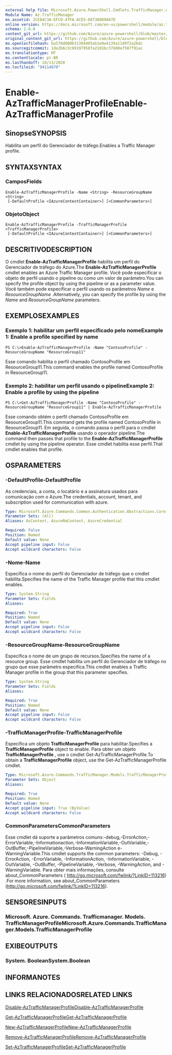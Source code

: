 ```yaml
---
external help file: Microsoft.Azure.PowerShell.Cmdlets.TrafficManager.dll-Help.xml
Module Name: Az.TrafficManager
ms.assetid: 2CE84C3A-EFC0-47FA-ACE5-687380D90A7D
online version: https://docs.microsoft.com/en-us/powershell/module/az.trafficmanager/enable-aztrafficmanagerprofile
schema: 2.0.0
content_git_url: https://github.com/Azure/azure-powershell/blob/master/src/TrafficManager/TrafficManager/help/Enable-AzTrafficManagerProfile.md
original_content_git_url: https://github.com/Azure/azure-powershell/blob/master/src/TrafficManager/TrafficManager/help/Enable-AzTrafficManagerProfile.md
ms.openlocfilehash: ba578d800631304405ab1e0a4139a11d9f2a26dc
ms.sourcegitcommit: 1de2b6c3c99197958fa2101bc37680e7507f91ac
ms.translationtype: MT
ms.contentlocale: pt-BR
ms.lasthandoff: 10/13/2020
ms.locfileid: "94114670"
---
```

# <span data-ttu-id="e4cf9-101">Enable-AzTrafficManagerProfile</span><span class="sxs-lookup"><span data-stu-id="e4cf9-101">Enable-AzTrafficManagerProfile</span></span>

## <span data-ttu-id="e4cf9-102">Sinopse</span><span class="sxs-lookup"><span data-stu-id="e4cf9-102">SYNOPSIS</span></span>
<span data-ttu-id="e4cf9-103">Habilita um perfil do Gerenciador de tráfego.</span><span class="sxs-lookup"><span data-stu-id="e4cf9-103">Enables a Traffic Manager profile.</span></span>

## <span data-ttu-id="e4cf9-104">SYNTAX</span><span class="sxs-lookup"><span data-stu-id="e4cf9-104">SYNTAX</span></span>

### <span data-ttu-id="e4cf9-105">Campos</span><span class="sxs-lookup"><span data-stu-id="e4cf9-105">Fields</span></span>
```
Enable-AzTrafficManagerProfile -Name <String> -ResourceGroupName <String>
 [-DefaultProfile <IAzureContextContainer>] [<CommonParameters>]
```

### <span data-ttu-id="e4cf9-106">Objeto</span><span class="sxs-lookup"><span data-stu-id="e4cf9-106">Object</span></span>
```
Enable-AzTrafficManagerProfile -TrafficManagerProfile <TrafficManagerProfile>
 [-DefaultProfile <IAzureContextContainer>] [<CommonParameters>]
```

## <span data-ttu-id="e4cf9-107">DESCRITIVO</span><span class="sxs-lookup"><span data-stu-id="e4cf9-107">DESCRIPTION</span></span>
<span data-ttu-id="e4cf9-108">O cmdlet **Enable-AzTrafficManagerProfile** habilita um perfil do Gerenciador de tráfego do Azure.</span><span class="sxs-lookup"><span data-stu-id="e4cf9-108">The **Enable-AzTrafficManagerProfile** cmdlet enables an Azure Traffic Manager profile.</span></span>
<span data-ttu-id="e4cf9-109">Você pode especificar o objeto de perfil usando o pipeline ou como um valor de parâmetro.</span><span class="sxs-lookup"><span data-stu-id="e4cf9-109">You can specify the profile object by using the pipeline or as a parameter value.</span></span>
<span data-ttu-id="e4cf9-110">Você também pode especificar o perfil usando os parâmetros *Name* e *ResourceGroupName* .</span><span class="sxs-lookup"><span data-stu-id="e4cf9-110">Alternatively, you can specify the profile by using the *Name* and *ResourceGroupName* parameters.</span></span>

## <span data-ttu-id="e4cf9-111">EXEMPLOS</span><span class="sxs-lookup"><span data-stu-id="e4cf9-111">EXAMPLES</span></span>

### <span data-ttu-id="e4cf9-112">Exemplo 1: habilitar um perfil especificado pelo nome</span><span class="sxs-lookup"><span data-stu-id="e4cf9-112">Example 1: Enable a profile specified by name</span></span>
```
PS C:\>Enable-AzTrafficManagerProfile -Name "ContosoProfile" -ResourceGroupName "ResourceGroup11"
```

<span data-ttu-id="e4cf9-113">Esse comando habilita o perfil chamado ContosoProfile em ResourceGroup11.</span><span class="sxs-lookup"><span data-stu-id="e4cf9-113">This command enables the profile named ContosoProfile in ResourceGroup11.</span></span>

### <span data-ttu-id="e4cf9-114">Exemplo 2: habilitar um perfil usando o pipeline</span><span class="sxs-lookup"><span data-stu-id="e4cf9-114">Example 2: Enable a profile by using the pipeline</span></span>
```
PS C:\>Get-AzTrafficManagerProfile -Name "ContosoProfile" -ResourceGroupName "ResourceGroup11" | Enable-AzTrafficManagerProfile
```

<span data-ttu-id="e4cf9-115">Esse comando obtém o perfil chamado ContosoProfile em ResourceGroup11.</span><span class="sxs-lookup"><span data-stu-id="e4cf9-115">This command gets the profile named ContosoProfile in ResourceGroup11.</span></span>
<span data-ttu-id="e4cf9-116">Em seguida, o comando passa o perfil para o cmdlet **Enable-AzTrafficManagerProfile** usando o operador pipeline.</span><span class="sxs-lookup"><span data-stu-id="e4cf9-116">The command then passes that profile to the **Enable-AzTrafficManagerProfile** cmdlet by using the pipeline operator.</span></span>
<span data-ttu-id="e4cf9-117">Esse cmdlet habilita esse perfil.</span><span class="sxs-lookup"><span data-stu-id="e4cf9-117">That cmdlet enables that profile.</span></span>

## <span data-ttu-id="e4cf9-118">OS</span><span class="sxs-lookup"><span data-stu-id="e4cf9-118">PARAMETERS</span></span>

### <span data-ttu-id="e4cf9-119">-DefaultProfile</span><span class="sxs-lookup"><span data-stu-id="e4cf9-119">-DefaultProfile</span></span>
<span data-ttu-id="e4cf9-120">As credenciais, a conta, o locatário e a assinatura usados para comunicação com o Azure.</span><span class="sxs-lookup"><span data-stu-id="e4cf9-120">The credentials, account, tenant, and subscription used for communication with azure.</span></span>

```yaml
Type: Microsoft.Azure.Commands.Common.Authentication.Abstractions.Core.IAzureContextContainer
Parameter Sets: (All)
Aliases: AzContext, AzureRmContext, AzureCredential

Required: False
Position: Named
Default value: None
Accept pipeline input: False
Accept wildcard characters: False
```

### <span data-ttu-id="e4cf9-121">-Nome</span><span class="sxs-lookup"><span data-stu-id="e4cf9-121">-Name</span></span>
<span data-ttu-id="e4cf9-122">Especifica o nome do perfil do Gerenciador de tráfego que o cmdlet habilita.</span><span class="sxs-lookup"><span data-stu-id="e4cf9-122">Specifies the name of the Traffic Manager profile that this cmdlet enables.</span></span>

```yaml
Type: System.String
Parameter Sets: Fields
Aliases:

Required: True
Position: Named
Default value: None
Accept pipeline input: False
Accept wildcard characters: False
```

### <span data-ttu-id="e4cf9-123">-ResourceGroupName</span><span class="sxs-lookup"><span data-stu-id="e4cf9-123">-ResourceGroupName</span></span>
<span data-ttu-id="e4cf9-124">Especifica o nome de um grupo de recursos.</span><span class="sxs-lookup"><span data-stu-id="e4cf9-124">Specifies the name of a resource group.</span></span>
<span data-ttu-id="e4cf9-125">Esse cmdlet habilita um perfil do Gerenciador de tráfego no grupo que esse parâmetro especifica.</span><span class="sxs-lookup"><span data-stu-id="e4cf9-125">This cmdlet enables a Traffic Manager profile in the group that this parameter specifies.</span></span>

```yaml
Type: System.String
Parameter Sets: Fields
Aliases:

Required: True
Position: Named
Default value: None
Accept pipeline input: False
Accept wildcard characters: False
```

### <span data-ttu-id="e4cf9-126">-TrafficManagerProfile</span><span class="sxs-lookup"><span data-stu-id="e4cf9-126">-TrafficManagerProfile</span></span>
<span data-ttu-id="e4cf9-127">Especifica um objeto **TrafficManagerProfile** para habilitar.</span><span class="sxs-lookup"><span data-stu-id="e4cf9-127">Specifies a **TrafficManagerProfile** object to enable.</span></span>
<span data-ttu-id="e4cf9-128">Para obter um objeto **TrafficManagerProfile** , use o cmdlet Get-AzTrafficManagerProfile.</span><span class="sxs-lookup"><span data-stu-id="e4cf9-128">To obtain a **TrafficManagerProfile** object, use the Get-AzTrafficManagerProfile cmdlet.</span></span>

```yaml
Type: Microsoft.Azure.Commands.TrafficManager.Models.TrafficManagerProfile
Parameter Sets: Object
Aliases:

Required: True
Position: Named
Default value: None
Accept pipeline input: True (ByValue)
Accept wildcard characters: False
```

### <span data-ttu-id="e4cf9-129">CommonParameters</span><span class="sxs-lookup"><span data-stu-id="e4cf9-129">CommonParameters</span></span>
<span data-ttu-id="e4cf9-130">Esse cmdlet dá suporte a parâmetros comuns:-debug,-ErrorAction,-ErrorVariable,-Informationaction,-InformationVariable,-OutVariable,-OutBuffer,-PipelineVariable,-Verbose-WarningAction e-WarningVariable.</span><span class="sxs-lookup"><span data-stu-id="e4cf9-130">This cmdlet supports the common parameters: -Debug, -ErrorAction, -ErrorVariable, -InformationAction, -InformationVariable, -OutVariable, -OutBuffer, -PipelineVariable, -Verbose, -WarningAction, and -WarningVariable.</span></span> <span data-ttu-id="e4cf9-131">Para obter mais informações, consulte about_CommonParameters ( http://go.microsoft.com/fwlink/?LinkID=113216) .</span><span class="sxs-lookup"><span data-stu-id="e4cf9-131">For more information, see about_CommonParameters (http://go.microsoft.com/fwlink/?LinkID=113216).</span></span>

## <span data-ttu-id="e4cf9-132">SENSORES</span><span class="sxs-lookup"><span data-stu-id="e4cf9-132">INPUTS</span></span>

### <span data-ttu-id="e4cf9-133">Microsoft. Azure. Commands. Trafficmanager. Models. TrafficManagerProfile</span><span class="sxs-lookup"><span data-stu-id="e4cf9-133">Microsoft.Azure.Commands.TrafficManager.Models.TrafficManagerProfile</span></span>

## <span data-ttu-id="e4cf9-134">EXIBE</span><span class="sxs-lookup"><span data-stu-id="e4cf9-134">OUTPUTS</span></span>

### <span data-ttu-id="e4cf9-135">System. Boolean</span><span class="sxs-lookup"><span data-stu-id="e4cf9-135">System.Boolean</span></span>

## <span data-ttu-id="e4cf9-136">INFORMA</span><span class="sxs-lookup"><span data-stu-id="e4cf9-136">NOTES</span></span>

## <span data-ttu-id="e4cf9-137">LINKS RELACIONADOS</span><span class="sxs-lookup"><span data-stu-id="e4cf9-137">RELATED LINKS</span></span>

[<span data-ttu-id="e4cf9-138">Disable-AzTrafficManagerProfile</span><span class="sxs-lookup"><span data-stu-id="e4cf9-138">Disable-AzTrafficManagerProfile</span></span>](./Disable-AzTrafficManagerProfile.md)

[<span data-ttu-id="e4cf9-139">Get-AzTrafficManagerProfile</span><span class="sxs-lookup"><span data-stu-id="e4cf9-139">Get-AzTrafficManagerProfile</span></span>](./Get-AzTrafficManagerProfile.md)

[<span data-ttu-id="e4cf9-140">New-AzTrafficManagerProfile</span><span class="sxs-lookup"><span data-stu-id="e4cf9-140">New-AzTrafficManagerProfile</span></span>](./New-AzTrafficManagerProfile.md)

[<span data-ttu-id="e4cf9-141">Remove-AzTrafficManagerProfile</span><span class="sxs-lookup"><span data-stu-id="e4cf9-141">Remove-AzTrafficManagerProfile</span></span>](./Remove-AzTrafficManagerProfile.md)

[<span data-ttu-id="e4cf9-142">Set-AzTrafficManagerProfile</span><span class="sxs-lookup"><span data-stu-id="e4cf9-142">Set-AzTrafficManagerProfile</span></span>](./Set-AzTrafficManagerProfile.md)


